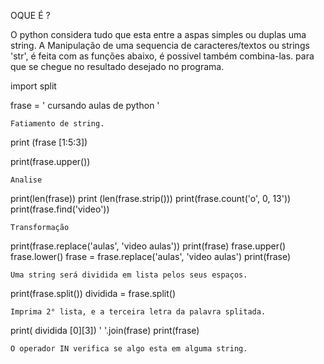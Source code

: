 OQUE É ?

   O python considera tudo que esta entre a aspas simples ou duplas uma string.
   A Manipulação de uma sequencia de caracteres/textos ou strings 'str', é feita com as funções abaixo, é possivel também combina-las.
para que se chegue no resultado desejado no programa.


import split

frase = ' cursando aulas de python '

    Fatiamento de string.
print (frase [1:5:3])

print(frase.upper())

    Analise 
print(len(frase))
print (len(frase.strip()))
print(frase.count('o', 0, 13'))
print(frase.find('video'))

    Transformação 
print(frase.replace('aulas', 'video aulas'))
print(frase)
frase.upper()
frase.lower()
frase = frase.replace('aulas', 'video aulas')
print(frase)

    Uma string será dividida em lista pelos seus espaços.
print(frase.split())
dividida = frase.split()

    Imprima 2° lista, e a terceira letra da palavra splitada.
print( dividida [0][3])
' '.join(frase)
print(frase)

    O operador IN verifica se algo esta em alguma string.
